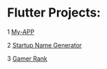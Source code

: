 # Flutter Projects:

1 [My-APP](https://github.com/Atharv-Joshi/flutter-projects/tree/master/my_app) 

2 [Startup Name Generator](https://github.com/Atharv-Joshi/flutter-projects/tree/master/startup_name_generator)

3 [Gamer Rank](https://github.com/Atharv-Joshi/flutter-projects/tree/master/game_rank)
